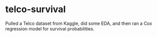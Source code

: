 # telco-survival
Pulled a Telco dataset from Kaggle, did some EDA, and then ran a Cox regression model for survival probabilities.
